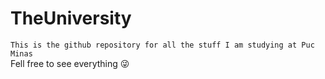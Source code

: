 # TheUniversity
``This is the github repository for all the stuff I am studying at Puc Minas``
<br>
Fell free to see everything :stuck_out_tongue_winking_eye:
